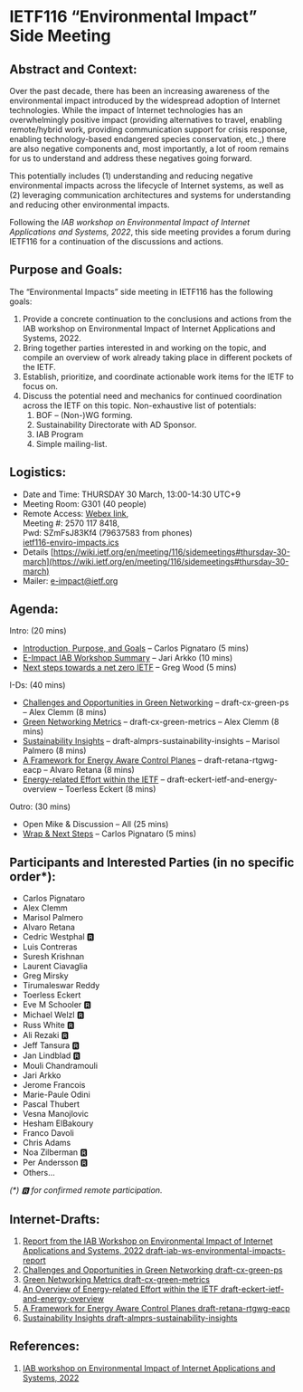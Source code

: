 # IETF116 “Environmental Impact” Side Meeting


## Abstract and Context:

Over the past decade, there has been an increasing awareness of the environmental impact introduced by the widespread adoption of Internet technologies. While the impact of Internet technologies has an overwhelmingly positive impact (providing alternatives to travel, enabling remote/hybrid work, providing communication support for crisis response, enabling technology-based endangered species conservation, etc.,) there are also negative components and, most importantly, a lot of room remains for us to understand and address these negatives going forward.

This potentially includes (1) understanding and reducing negative environmental impacts across the lifecycle of Internet systems, as well as (2) leveraging communication architectures and systems for understanding and reducing other environmental impacts.

Following the _IAB workshop on Environmental Impact of Internet Applications and Systems, 2022_, this side meeting provides a forum during IETF116 for a continuation of the discussions and actions. 


## Purpose and Goals:

The “Environmental Impacts” side meeting in IETF116 has the following goals:



1. Provide a concrete continuation to the conclusions and actions from the IAB workshop on Environmental Impact of Internet Applications and Systems, 2022.
2. Bring together parties interested in and working on the topic, and compile an overview of work already taking place in different pockets of the IETF.
3. Establish, prioritize, and coordinate actionable work items for the IETF to focus on. 
4. Discuss the potential need and mechanics for continued coordination across the IETF on this topic. Non-exhaustive list of potentials:
    1. BOF – (Non-)WG forming.
    2. Sustainability Directorate with AD Sponsor.
    3. IAB Program
    4. Simple mailing-list.


## Logistics:



* Date and Time: 	THURSDAY 30 March, 13:00-14:30	 UTC+9
* Meeting Room: 	G301 (40 people)
* Remote Access: 	[Webex link](https://cisco.webex.com/cisco/j.php?MTID=m9d32f08aa36f5018dbc802394d358a26),  \
			Meeting #: 2570 117 8418,  \
			Pwd: SZmFsJ83Kf4 (79637583 from phones) \
			[ietf116-enviro-impacts.ics](https://drive.google.com/file/d/1bSEswcC14CeHxDCld9_x3t6MX_n4_2Mf/view?usp=sharing) 
* Details			[https://wiki.ietf.org/en/meeting/116/sidemeetings#thursday-30-march](https://wiki.ietf.org/en/meeting/116/sidemeetings#thursday-30-march) 
* Mailer:			[e-impact@ietf.org](mailto:e-impact@ietf.org) 


## Agenda:

Intro: (20 mins)


* [Introduction, Purpose, and Goals](materials/00-ietf116-environmental-impact-intro-and-purpose.pdf) – Carlos Pignataro (5 mins)
* [E-Impact IAB Workshop Summary](materials/01-ietf116-environmental-impact-eimpact_sidemeeting116.pdf) – Jari Arkko (10 mins)
* [Next steps towards a net zero IETF](materials/02-ietf116-environmental-impact-ietf116-e-impact-ietf-carbon-footprint-sidemeeting.pdf) – Greg Wood (5 mins)

I-Ds: (40 mins)



* [Challenges and Opportunities in Green Networking](materials/03-ietf116-environmental-impact-IETF%20116%20Sidemeeting%20-%20Green%20Networking.pdf) – draft-cx-green-ps – Alex Clemm (8 mins)
* [Green Networking Metrics](materials/04-ietf116-environmental-impact-IETF%20116%20Side%20Meeting%20-%20Green%20Metrics.pdf) – draft-cx-green-metrics – Alex Clemm (8 mins)
* [Sustainability Insights](materials/05-ietf116-environmental-impact-SustainabilityInsights_Japan.pdf) – draft-almprs-sustainability-insights – Marisol Palmero (8 mins)
* [A Framework for Energy Aware Control Planes](materials/06-ietf116-environmental-impact-draft-retana-rtgwg-eacp.pdf) – draft-retana-rtgwg-eacp – Alvaro Retana (8 mins)
* [Energy-related Effort within the IETF](materials/07-ietf116-environmental-impact-ietf-and-energy-overview-00.pdf) – draft-eckert-ietf-and-energy-overview – Toerless Eckert (8 mins)

Outro:  (30 mins)



* Open Mike & Discussion – All (25 mins)
* [Wrap & Next Steps](materials/08-ietf116-environmental-impact-outro.pdf) – Carlos Pignataro (5 mins)



## Participants and Interested Parties (in no specific order*):



* Carlos Pignataro 
* Alex Clemm
* Marisol Palmero
* Alvaro Retana
* Cedric Westphal 🆁
* Luis Contreras
* Suresh Krishnan
* Laurent Ciavaglia
* Greg Mirsky
* Tirumaleswar Reddy
* Toerless Eckert
* Eve M Schooler 🆁
* Michael Welzl 🆁
* Russ White 🆁
* Ali Rezaki 🆁
* Jeff Tansura 🆁
* Jan Lindblad 🆁
* Mouli Chandramouli
* Jari Arkko
* Jerome Francois
* Marie-Paule Odini
* Pascal Thubert
* Vesna Manojlovic
* Hesham ElBakoury
* Franco Davoli
* Chris Adams
* Noa Zilberman 🆁
* Per Andersson 🆁
* Others… 

_(*) 🆁 for confirmed remote participation._


## Internet-Drafts:



1. [Report from the IAB Workshop on Environmental Impact of Internet Applications and Systems, 2022 draft-iab-ws-environmental-impacts-report](https://datatracker.ietf.org/doc/draft-iab-ws-environmental-impacts-report/)
2. [Challenges and Opportunities in Green Networking draft-cx-green-ps](https://datatracker.ietf.org/doc/draft-cx-green-ps/)
3. [Green Networking Metrics draft-cx-green-metrics](https://datatracker.ietf.org/doc/draft-cx-green-metrics/)
4. [An Overview of Energy-related Effort within the IETF draft-eckert-ietf-and-energy-overview](https://datatracker.ietf.org/doc/draft-eckert-ietf-and-energy-overview/)
5. [A Framework for Energy Aware Control Planes draft-retana-rtgwg-eacp](https://datatracker.ietf.org/doc/draft-retana-rtgwg-eacp/)
6. [Sustainability Insights draft-almprs-sustainability-insights](https://datatracker.ietf.org/doc/draft-almprs-sustainability-insights/)


## References:



1. [IAB workshop on Environmental Impact of Internet Applications and Systems, 2022](https://www.iab.org/activities/workshops/e-impact/)

